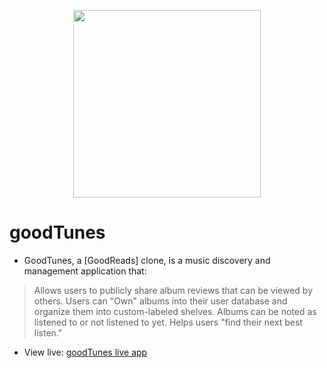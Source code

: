 <p align='center'>
  <img src='https://i.imgur.com/sf38Uhb.png' width='300px' >
</p>

# goodTunes

- GoodTunes, a [GoodReads] clone, is a music discovery and management application that:

> Allows users to publicly share album reviews that can be viewed by others.
> Users can "Own" albums into their user database and organize them into custom-labeled shelves.
> Albums can be noted as listened to or not listened to yet.
> Helps users "find their next best listen."

- View live: <a href='https://good-tunes.herokuapp.com//'>goodTunes live app</a>
